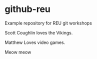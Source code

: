 # github-reu
Example repository for REU git workshops

Scott Coughlin loves the Vikings.

Matthew Loves video games.

Meow meow
